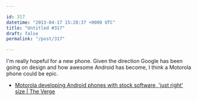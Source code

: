 ```yaml
---

id: 317
datetime: "2013-04-17 15:28:37 +0000 UTC"
title: "Untitled #317"
draft: false
permalink: "/post/317"

---
```


I'm really hopeful for a new phone. Given the direction Google has been going on design and how awesome Android has become, I think a Motorola phone could be epic. 

 
 * [Motorola developing Android phones with stock software, 'just right' size | The Verge](http://www.theverge.com/2013/4/16/4230996/motorola-developing-android-phones-with-stock-software-just-right-size)


